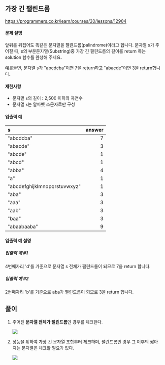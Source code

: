 ## 가장 긴 팰린드롬

https://programmers.co.kr/learn/courses/30/lessons/12904

#### 문제 설명

앞뒤를 뒤집어도 똑같은 문자열을 팰린드롬(palindrome)이라고 합니다.
문자열 s가 주어질 때, s의 부분문자열(Substring)중 가장 긴 팰린드롬의 길이를 return 하는 solution 함수를 완성해 주세요.

예를들면, 문자열 s가 "abcdcba"이면 7을 return하고 "abacde"이면 3을 return합니다.

#### 제한사항

* 문자열 `s`의 길이 : 2,500 이하의 자연수
* 문자열 `s`는 알파벳 소문자로만 구성

#### 입출력 예

| s | answer |
| :--- | ---: |
| "abcdcba" | 7 |
| "abacde" | 3 |
| "abcde" | 1 |
| "abcd" | 1 |
| "abba" | 4 |
| "a" | 1 |
| "abcdefghijklmnopqrstuvwxyz" | 1 |
| "aba" | 3 |
| "aaa" | 3 |
| "aab" | 3 |
| "baa" | 3 |
| "abaabaaba" | 9 |

#### 입출력 예 설명

##### 입출력 예 #1

4번째자리 'd'를 기준으로 문자열 s 전체가 팰린드롬이 되므로 7을 return 합니다.

##### 입출력 예 #2

2번째자리 'b'를 기준으로 aba가 팰린드롬이 되므로 3을 return 합니다.

## 풀이

1. 주어진 **문자열 전체가 팰린드롬**인 경우를 체크한다.

    ![](https://i.imgur.com/b1AdX4r.png)

2. 성능을 위하여 가장 긴 문자열 조합부터 체크하며, 팰린드롬인 경우 그 이후의 짧아지는 문자열은 체크할 필요가 없다.

    ![](https://i.imgur.com/2hoXdil.png)

<!-- # [팰린드롬](https://programmers.co.kr/learn/courses/30/lessons/12904) 
> 

### 코드 및 실행결과

* [성공](palindrome_tail_recursion.ts.bak) : javascript(tail recursion)으로 작성한 코드 
  ![결과](palindrome_tail_recursion.png)

* [성공](palindrome_recursive_loop.ts) : javascript(recursive loop)으로 작성한 코드
  ![결과](palindrome_recursive_loop.png)

### 참고자료

* [자바스크립트 제너레이터를 사용하도록 바꾼 코드(generator)](palindrome_generator.ts)

* [자바로 변환한 코드(tail recursion)](PalindromeTailRecursion.java)

* [자바 버전(recursive loop)](PalindromeRecursiveLoop.java)
  ![결과](PalindromeRecursiveLoop_java.png)
 -->

